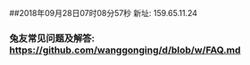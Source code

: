 ##2018年09月28日07时08分57秒 新址: 159.65.11.24
### 兔友常见问题及解答: https://github.com/wanggonging/d/blob/w/FAQ.md
